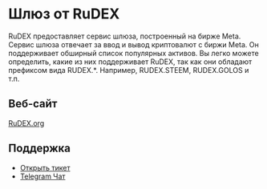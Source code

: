 # Шлюз от RuDEX

RuDEX предоставляет сервис шлюза, построенный на бирже Meta. Сервис шлюза отвечает за ввод и вывод криптовалют с биржи Meta. Он поддерживает обширный список популярных активов. Вы легко можете определить, какие из них поддерживает RuDEX, так как они обладают префиксом вида RUDEX.*. Например, RUDEX.STEEM, RUDEX.GOLOS и т.п.

## Веб-сайт

[RuDEX.org](https://rudex.org)

## Поддержка

- [Открыть тикет](https://rudex.freshdesk.com)
- [Telegram Чат](https://t.me/MetaDEX_RU)
